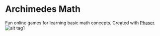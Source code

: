 # Archimedes Math
Fun online games for learning basic math concepts.
Created with [Phaser](http://phaser.io).
![alt tag1](https://github.com/jperdomo23/archimedesmath/blob/master/screenshots/2017-02-21.PNG)
